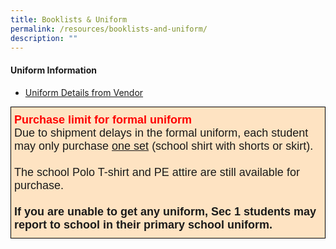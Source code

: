 ```yaml
---
title: Booklists & Uniform
permalink: /resources/booklists-and-uniform/
description: ""
---
```

#### Uniform Information

*   [Uniform Details from Vendor](https://woodlandssec.moe.edu.sg/wp-content/uploads/2021/12/Letter-for-Parents-2021-Woodlands-Secondary_Final.pdf)

<style type="text/css">
.tg  {border-collapse:collapse;border-spacing:0;margin:0px auto;}
.tg td{border-color:black;border-style:solid;border-width:1px;font-family:Arial, sans-serif;font-size:14px;
  overflow:hidden;padding:10px 5px;word-break:normal;}
.tg th{border-color:black;border-style:solid;border-width:1px;font-family:Arial, sans-serif;font-size:14px;
  font-weight:normal;overflow:hidden;padding:10px 5px;word-break:normal;}
.tg .tg-6948{background-color:#fee3c2;font-size:18px;text-align:left;vertical-align:top}
</style>
<table class="tg">
<tbody>
  <tr>
    <td class="tg-6948"><span style="font-weight:bold;font-style:inherit;color:#FE0000">Purchase limit for formal uniform</span><br><span style="font-weight:400;font-style:normal">Due to shipment delays in the formal uniform, each student may only purchase </span><span style="text-decoration:underline">one set</span> (school shirt with shorts or skirt).<br><br><span style="font-weight:400;font-style:normal">The school Polo T-shirt and PE attire are still available for purchase.</span><br><br><span style="font-weight:bold;font-style:inherit">If you are unable to get any uniform, Sec 1 students may report to school in their primary school uniform.</span></td>
  </tr>
</tbody>
</table>